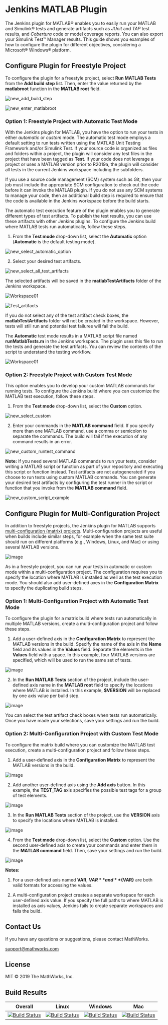 # Jenkins MATLAB Plugin

The Jenkins plugin for MATLAB&reg; enables you to easily run your MATLAB and Simulink&reg; tests and generate artifacts such as *JUnit* and *TAP* test results, and *Cobertura* code or model coverage reports. You can also export your Simulink Test&#8482; Manager results. This guide shows you examples of how to configure the plugin for different objectives, considering a Microsoft&reg; Windows&reg; platform.

## Configure Plugin for Freestyle Project
To configure the plugin for a freestyle project, select **Run MATLAB Tests** from the **Add build step** list. Then, enter the value returned by the **matlabroot** function in the **MATLAB root** field.

  ![new_add_build_step](https://user-images.githubusercontent.com/47204011/55624172-be54a100-57c2-11e9-9596-52d3a60ee467.png)
  
  ![new_enter_matlabroot](https://user-images.githubusercontent.com/51316279/70772996-28830400-1d9c-11ea-92d1-db9f054c304c.png)
  
### Option 1: Freestyle Project with Automatic Test Mode
With the Jenkins plugin for MATLAB, you have the option to run your tests in either *automatic* or *custom* mode. The automatic test mode employs a default setting to run tests written using the MATLAB Unit Testing Framework and/or Simulink Test. If your source code is organized as files and folders within a project, the plugin will consider any test files in the project that have been tagged as **Test**. If your code does not leverage a project or uses a MATLAB version prior to R2019a, the plugin will consider all tests in the current Jenkins workspace including the subfolders. 

If you use a source code management (SCM) system such as Git, then your job must include the appropriate SCM configuration to check out the code before it can invoke the MATLAB plugin. If you do not use any SCM systems to manage your code, then an additional build step is required to ensure that the code is available in the Jenkins workspace before the build starts.

The automatic test execution feature of the plugin enables you to generate different types of test artifacts. To publish the test results, you can use these artifacts with other Jenkins plugins. To configure the Jenkins build where MATLAB tests run automatically, follow these steps.

1) From the **Test mode** drop-down list, select the **Automatic** option (**Automatic** is the default testing mode).
  
  ![new_select_automatic_option](https://user-images.githubusercontent.com/51316279/70773784-6719be00-1d9e-11ea-9a6c-7b277d63e10a.png)
  
2) Select your desired test artifacts.

  ![new_select_all_test_artifacts](https://user-images.githubusercontent.com/51316279/70773293-0dfd5a80-1d9d-11ea-8d24-28407e67c8a5.png)

  The selected artifacts will be saved in the **matlabTestArtifacts** folder of the Jenkins workspace.

  ![Workspace01](https://user-images.githubusercontent.com/47204011/55470859-1e621080-5626-11e9-98f2-044144272643.JPG)
  
  ![Test_artifacts](https://user-images.githubusercontent.com/51316279/70776181-5bc89180-1da2-11ea-92e6-4c71deab7199.png)
  
  If you do not select any of the test artifact check boxes, the **matlabTestArtifacts** folder will not be created in the workspace. However, tests will still run and potential test failures will fail the build. 

  The **Automatic** test mode results in a MATLAB script file named **runMatlabTests.m** in the Jenkins workspace. The plugin uses this file to run the tests and generate the test artifacts. You can review the contents of the script to understand the testing workflow.

  ![Workspace01](https://user-images.githubusercontent.com/47204011/55470859-1e621080-5626-11e9-98f2-044144272643.JPG)

### Option 2: Freestyle Project with Custom Test Mode
This option enables you to develop your custom MATLAB commands for running tests. To configure the Jenkins build where you can customize the MATLAB test execution, follow these steps.

1) From the **Test mode** drop-down list, select the **Custom** option.

  ![new_select_custom](https://user-images.githubusercontent.com/51316279/70775386-42731580-1da1-11ea-9523-41c83443ee5b.png)

2) Enter your commands in the **MATLAB command** field. If you specify more than one MATLAB command, use a comma or semicolon to separate the commands. The build will fail if the execution of any command results in an error.

  ![new_custom_runtest_command](https://user-images.githubusercontent.com/47204011/55624949-096fb380-57c5-11e9-8711-98baf91816c0.png)

  **Note:** If you need several MATLAB commands to run your tests, consider writing a MATLAB script or function as part of your repository and executing this script or function instead. Test artifacts are not autogenerated if you choose to run tests using custom MATLAB commands. You can generate your desired test artifacts by configuring the test runner in the script or function that you invoke from the **MATLAB command** field.

  ![new_custom_script_example](https://user-images.githubusercontent.com/47204011/55625021-32904400-57c5-11e9-86b7-478b930796c0.png)

## Configure Plugin for Multi-Configuration Project
In addition to freestyle projects, the Jenkins plugin for MATLAB supports [multi-configuration (matrix) projects](https://wiki.jenkins.io/display/JENKINS/Building+a+matrix+project). Multi-configuration projects are useful when builds include similar steps, for example when the same test suite should run on different platforms (e.g., Windows, Linux, and Mac) or using several MATLAB versions.

![image](https://user-images.githubusercontent.com/47204011/62458632-0e586a00-b79b-11e9-8611-3671adb8c289.png)

As in a freestyle project, you can run your tests in automatic or custom mode within a multi-configuration project. The configuration requires you to specify the location where MATLAB is installed as well as the test execution mode. You should also add user-defined axes in the **Configuration Matrix** to specify the duplicating build steps. 

### Option 1: Multi-Configuration Project with Automatic Test Mode

To configure the plugin for a matrix build where tests run automatically in multiple MATLAB versions, create a multi-configuration project and follow these steps.

1) Add a user-defined axis in the **Configuration Matrix** to represent the MATLAB versions in the build. Specify the name of the axis in the **Name** field and its values in the **Values** field. Separate the elements in the **Values** field with a space. In this example, four MATLAB versions are specified, which will be used to run the same set of tests.

![image](https://user-images.githubusercontent.com/47204011/62603081-c2c8cc00-b912-11e9-83a4-c5462f58f607.png)

2) In the **Run MATLAB Tests** section of the project, include the user-defined axis name in the **MATLAB root** field to specify the locations where MATLAB is installed. In this example, **$VERSION** will be replaced by one axis value per build step.

![image](https://user-images.githubusercontent.com/51316279/70773424-72b8b500-1d9d-11ea-97ca-807ecd6c4e47.png)

You can select the test artifact check boxes when tests run automatically. Once you have made your selections, save your settings and run the build.

### Option 2: Multi-Configuration Project with Custom Test Mode

To configure the matrix build where you can customize the MATLAB test execution, create a multi-configuration project and follow these steps.

1) Add a user-defined axis in the **Configuration Matrix** to represent the MATLAB versions in the build. 

![image](https://user-images.githubusercontent.com/47204011/62603081-c2c8cc00-b912-11e9-83a4-c5462f58f607.png)

2) Add another user-defined axis using the **Add axis** button. In this example, the **TEST_TAG** axis specifies the possible test tags for a group of test elements.

![image](https://user-images.githubusercontent.com/47204011/62517774-b6c30880-b845-11e9-86a0-8344a281fb27.png)

3) In the **Run MATLAB Tests** section of the project, use the **VERSION** axis to specify the locations where MATLAB is installed.

![image](https://user-images.githubusercontent.com/51316279/70773424-72b8b500-1d9d-11ea-97ca-807ecd6c4e47.png)

4) From the **Test mode** drop-down list, select the **Custom** option. Use the second user-defined axis to create your commands and enter them in the **MATLAB command** field. Then, save your settings and run the build. 

![image](https://user-images.githubusercontent.com/47204011/62686681-cd529680-b9e2-11e9-82c1-c211f1740be4.png)

**Notes:**
1) For a user-defined axis named **VAR**,  **$VAR** and **${VAR}** are both valid formats for accessing the values.

2) A multi-configuration project creates a separate workspace for each user-defined axis value. If you specify the full paths to where MATLAB is installed as axis values, Jenkins fails to create separate workspaces and fails the build.


## Contact Us
If you have any questions or suggestions, please contact MathWorks.

support@mathworks.com

## License
MIT © 2019 The MathWorks, Inc.


## Build Results


| Overall  | Linux  | Windows  | Mac  |
|---|---|---|---|
| [![Build Status](https://dev.azure.com/iat-ci/jenkins-matlab-plugin/_apis/build/status/mathworks.jenkins-matlab-plugin?branchName=master)](https://dev.azure.com/iat-ci/jenkins-matlab-plugin/_build/latest?definitionId=6&branchName=master) |[![Build Status](https://dev.azure.com/iat-ci/jenkins-matlab-plugin/_apis/build/status/mathworks.jenkins-matlab-plugin?branchName=master&jobName=Job&configuration=linux)](https://dev.azure.com/iat-ci/jenkins-matlab-plugin/_build/latest?definitionId=6&branchName=master) |[![Build Status](https://dev.azure.com/iat-ci/jenkins-matlab-plugin/_apis/build/status/mathworks.jenkins-matlab-plugin?branchName=master&jobName=Job&configuration=windows)](https://dev.azure.com/iat-ci/jenkins-matlab-plugin/_build/latest?definitionId=6&branchName=master) |[![Build Status](https://dev.azure.com/iat-ci/jenkins-matlab-plugin/_apis/build/status/mathworks.jenkins-matlab-plugin?branchName=master&jobName=Job&configuration=mac)](https://dev.azure.com/iat-ci/jenkins-matlab-plugin/_build/latest?definitionId=6&branchName=master) |
